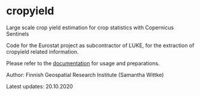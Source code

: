 # cropyield
Large scale crop yield estimation for crop statistics with Copernicus Sentinels

Code for the Eurostat project as subcontractor of LUKE, for the extraction of cropyield related information.

Please refer to the [documentation](https://cropyield.readthedocs.io/en/latest/) for usage and preparations.

Author: Finnish Geospatial Research Institute (Samantha Wittke)

Latest updates: 20.10.2020


